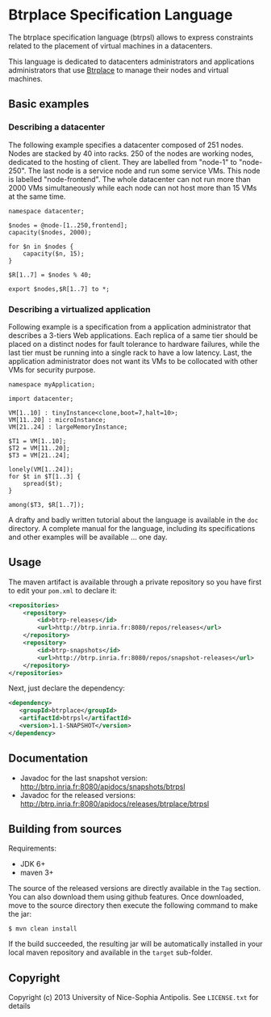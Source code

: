 Btrplace Specification Language
===============================

The btrplace specification language (btrpsl) allows to express constraints
related to the placement of virtual machines in a datacenters.

This language is dedicated to datacenters administrators and applications administrators
that use [Btrplace](http://btrp.inria.fr) to manage their nodes and virtual machines.

Basic examples
--------------------------------


### Describing a datacenter ###

The following example specifies a datacenter composed of 251 nodes. Nodes
are stacked by 40 into racks. 250 of the nodes are working nodes, dedicated
 to the hosting of client. They are labelled from "node-1" to "node-250".
The last node is a service node and run some service VMs. This node is labelled
"node-frontend". The whole datacenter can not run more than 2000 VMs
simultaneously while each node can not host more than 15 VMs at the same time.

    namespace datacenter;

    $nodes = @node-[1..250,frontend];
    capacity($nodes, 2000);

    for $n in $nodes {
        capacity($n, 15);
    }

    $R[1..7] = $nodes % 40;

    export $nodes,$R[1..7] to *;


### Describing a virtualized application ###

Following example is a specification from a application administrator
that describes a 3-tiers Web applications. Each replica of a same
tier should be placed on a distinct nodes for fault tolerance to hardware
failures, while the last tier must be running into a single rack to have a
low latency. Last, the application administrator does not want its VMs to be
collocated with other VMs for security purpose.

    namespace myApplication;

    import datacenter;

    VM[1..10] : tinyInstance<clone,boot=7,halt=10>;
    VM[11..20] : microInstance;
    VM[21..24] : largeMemoryInstance;

    $T1 = VM[1..10];
    $T2 = VM[11..20];
    $T3 = VM[21..24];

    lonely(VM[1..24]);
    for $t in $T[1..3] {
        spread($t);
    }

    among($T3, $R[1..7]);


A drafty and badly written tutorial about the language is available in the `doc` directory. A complete manual
for the language, including its specifications and other examples will be available ... one day.

## Usage ##

The maven artifact is available through a private repository
so you have first to edit your `pom.xml` to declare it:

```xml
<repositories>
    <repository>
        <id>btrp-releases</id>
        <url>http://btrp.inria.fr:8080/repos/releases</url>
    </repository>
    <repository>
        <id>btrp-snapshots</id>
        <url>http://btrp.inria.fr:8080/repos/snapshot-releases</url>
    </repository>
</repositories>
```

Next, just declare the dependency:

```xml
<dependency>
   <groupId>btrplace</groupId>
   <artifactId>btrpsl</artifactId>
   <version>1.1-SNAPSHOT</version>
</dependency>
```

## Documentation ##

* Javadoc for the last snapshot version: http://btrp.inria.fr:8080/apidocs/snapshots/btrpsl
* Javadoc for the released versions: http://btrp.inria.fr:8080/apidocs/releases/btrplace/btrpsl

## Building from sources ##

Requirements:
* JDK 6+
* maven 3+

The source of the released versions are directly available in the `Tag` section.
You can also download them using github features.
Once downloaded, move to the source directory then execute the following command
to make the jar:

    $ mvn clean install

If the build succeeded, the resulting jar will be automatically
installed in your local maven repository and available in the `target` sub-folder.

Copyright
-------------------------------
Copyright (c) 2013 University of Nice-Sophia Antipolis. See `LICENSE.txt` for details